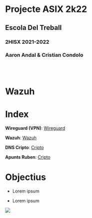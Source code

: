 # Projecte ASIX 2k22
## Escola Del Treball
### 2HISX 2021-2022
### Aaron Andal & Cristian Condolo

<br>
<br>

# Wazuh

# Index

**Wireguard (VPN)**: [Wireguard](https://github.com/KeshiKiD03/ssl_cert/tree/main/ssl22_ldaps-Keshi#containers)

**Wazuh**: [Wazuh](https://docs.google.com/document/d/1lyjnPMFODZWkaCpDd12iIVZH5fkIafsXo9fS5PyFPSk/edit?usp=sharing)



**DNS Cripto**: [Cripto](https://github.com/KeshiKiD03/ssl_cert/tree/main/ssl22_ldaps-Keshi#subject-alternative-name)

**Apunts Ruben**: [Cripto](https://github.com/KeshiKiD03/ssl_cert/tree/main/ssl22_ldaps-Keshi#ldap-server--tls-ssl)


# Objectius

* Lorem ipsum

* Lorem ipsum

<div style="align: center">
    <img src="https://grupo-alonso.com/wp-content/uploads/2016/07/asix.jpg" />
</div>
